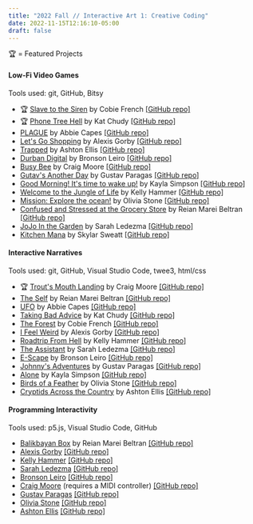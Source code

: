 ```yaml
---
title: "2022 Fall // Interactive Art 1: Creative Coding"
date: 2022-11-15T12:16:10-05:00
draft: false
---
```


🏆 = Featured Projects

#### Low-Fi Video Games

Tools used: git, GitHub, Bitsy

* 🏆 [Slave to the Siren](https://fsudigitalmedia.github.io/2022fall_bitsygames/cobie_slavetothesiren.html) by Cobie French [\[GitHub repo\]](https://github.com/cobieheath/SlavetotheSiren)
* 🏆 [Phone Tree Hell](https://fsudigitalmedia.github.io/2022fall_bitsygames/kat_phonetree.html) by Kat Chudy [\[GitHub repo\]](https://github.com/kec21/PhoneTreeHell)
* [PLAGUE](https://fsudigitalmedia.github.io/2022fall_bitsygames/abbie_plague.html) by Abbie Capes [\[GitHub repo\]](https://github.com/abbiecapes/PLAGUE)
* [Let's Go Shopping](https://fsudigitalmedia.github.io/2022fall_bitsygames/alexis_shopping.html) by Alexis Gorby [\[GitHub repo\]](https://github.com/alexiscgorby/let-s_go_shopping)
* [Trapped](https://fsudigitalmedia.github.io/2022fall_bitsygames/ashton_trapped.html) by Ashton Ellis [\[GitHub repo\]](https://github.com/ashtonellis/Trapped)
* [Durban Digital](https://fsudigitalmedia.github.io/2022fall_bitsygames/bronson_durban.html) by Bronson Leiro [\[GitHub repo\]](https://github.com/Onaik/dookibe)
* [Busy Bee](https://fsudigitalmedia.github.io/2022fall_bitsygames/craig_busybee.html) by Craig Moore [\[GitHub repo\]](https://github.com/CraigMoore3/Busy-Bee)
* [Gutav's Another Day](https://fsudigitalmedia.github.io/2022fall_bitsygames/gustav_anotherday.html) by Gustav Paragas [\[GitHub repo\]](https://github.com/gparagas4/gusanotherday-)
* [Good Morning! It's time to wake up!](https://fsudigitalmedia.github.io/2022fall_bitsygames/kayla_goodmorning.html) by Kayla Simpson [\[GitHub repo\]](https://github.com/kns21a/GoodMorning)
* [Welcome to the Jungle of Life](https://fsudigitalmedia.github.io/2022fall_bitsygames/kelly_jungleoflife.html) by Kelly Hammer [\[GitHub repo\]](https://github.com/kah19k/Welcome-to-the-Jungle-of-Life)
* [Mission: Explore the ocean!](https://fsudigitalmedia.github.io/2022fall_bitsygames/olivia_ocean.html) by Olivia Stone [\[GitHub repo\]](https://github.com/Nonexistent-unicorn/Explore-the-ocean)
* [Confused and Stressed at the Grocery Store](https://fsudigitalmedia.github.io/2022fall_bitsygames/reian_grocery.html) by Reian Marei Beltran [\[GitHub repo\]](https://github.com/reianb/ConfusedStressedatGrocery)
* [JoJo In the Garden](https://fsudigitalmedia.github.io/2022fall_bitsygames/sarah_jojointhegarden.html) by Sarah Ledezma [\[GitHub repo\]](https://github.com/sarahlede/jojointhegarden)
* [Kitchen Mana](https://fsudigitalmedia.github.io/2022fall_bitsygames/skylar_kitchen.html) by Skylar Sweatt [\[GitHub repo\]](https://github.com/skyydarlene/kitchen-mana)

#### Interactive Narratives

Tools used: git, GitHub, Visual Studio Code, twee3, html/css

* 🏆 [Trout's Mouth Landing](https://craigmoore3.github.io/trouts-mouth-landing/) by Craig Moore [\[GitHub repo\]](https://github.com/craigmoore3/trouts-mouth-landing)
* [The Self](https://reianb.github.io/theself/) by Reian Marei Beltran [\[GitHub repo\]](https://github.com/reianb/theself)
* [UFO](https://abbiecapes.github.io/ufo/) by Abbie Capes [\[GitHub repo\]](https://github.com/abbiecapes/ufo)
* [Taking Bad Advice](https://kec21.github.io/bad-advice/) by Kat Chudy [\[GitHub repo\]](https://github.com/kec21/bad-advice)
* [The Forest](https://cobieheath.github.io/3minstory/) by Cobie French [\[GitHub repo\]](https://github.com/cobieheath/3minstory)
* [I Feel Weird](https://alexiscgorby.github.io/ifeelweirdstory/) by Alexis Gorby [\[GitHub repo\]](https://github.com/alexiscgorby/ifeelweirdstory)
* [Roadtrip From Hell](https://kah19k.github.io/Roadtrip-from-Hell/) by Kelly Hammer [\[GitHub repo\]](https://github.com/kah19k/Roadtrip-from-Hell)
* [The Assistant](https://sarahlede.github.io/3minstor/) by Sarah Ledezma [\[GitHub repo\]](https://github.com/sarahlede/3minstor)
* [E-Scape](https://onaik.github.io/Interactaritive-/) by Bronson Leiro [\[GitHub repo\]](https://github.com/onaik/Interactaritive-)
* [Johnny's Adventures](https://gparagas4.github.io/3mstory/) by Gustav Paragas [\[GitHub repo\]](https://github.com/gparagas4/3mstory)
* [Alone](https://kns21a.github.io/Alone-3minute-story/) by Kayla Simpson [\[GitHub repo\]](https://github.com/kns21a/Alone-3minute-story)
* [Birds of a Feather](https://nonexistent-unicorn.github.io/3minstory/) by Olivia Stone [\[GitHub repo\]](https://github.com/nonexistent-unicorn/3minstory)
* [Cryptids Across the Country](https://ashtonellis.github.io/narrative/) by Ashton Ellis [\[GitHub repo\]](https://github.com/ashtonellis/narrative)

#### Programming Interactivity

Tools used: p5.js, Visual Studio Code, GitHub

* [Balikbayan Box](https://reianb.github.io/balikbayanbox/) by Reian Marei Beltran [\[GitHub repo\]](https://github.com/reianb/balikbayanbox)
* [Alexis Gorby](https://alexiscgorby.github.io/project3/) [\[GitHub repo\]](https://github.com/alexiscgorby/project3)
* [Kelly Hammer](https://kah19k.github.io/Animation-intereactive-Project/) [\[GitHub repo\]](https://github.com/kah19k/Animation-intereactive-Project)
* [Sarah Ledezma](https://sarahlede.github.io/TweenBreathe/) [\[GitHub repo\]](https://github.com/sarahlede/TweenBreathe)
* [Bronson Leiro](https://onaik.github.io/Sin-Wave-Interface-repo/) [\[GitHub repo\]](https://github.com/Onaik/Sin-Wave-Interface-repo)
* [Craig Moore](https://craigmoore3.github.io/Proj3/) (requires a MIDI controller) [\[GitHub repo\]](https://github.com/craigmoore3/Proj3)
* [Gustav Paragas](https://gparagas4.github.io/p5rsproject/) [\[GitHub repo\]](https://github.com/gparagas4/p5rsproject)
* [Olivia Stone](https://nonexistent-unicorn.github.io/Project3/) [\[GitHub repo\]](https://github.com/nonexistent-unicorn/Project3)
* [Ashton Ellis](https://ashtonellis.github.io/proj3/) [\[GitHub repo\]](https://github.com/ashtonellis/proj3)
